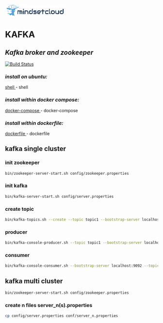 [![N|Solid](https://raw.githubusercontent.com/mindsetcloud/infra-data-engineer/main/static/img/mindsetcloud.png)](https://mindsetcloud.net)

# KAFKA
## _Kafka broker and zookeeper_

[![Build Status](https://travis-ci.org/joemccann/dillinger.svg?branch=master)](https://nodesource.com/products/nsolid)

### _install on ubuntu:_
[ shell ](https://github.com/mindsetcloud/infra-data-engineer/blob/main/docker/kafka/install.sh) - shell

### _install within docker compose:_
[ docker-compose ](https://github.com/mindsetcloud/infra-data-engineer/blob/main/docker/kafka/kafka.yml) - docker-compose

### _install within dockerfile:_
[ dockerfile ](https://github.com/mindsetcloud/infra-data-engineer/blob/main/docker/kafka/Dockerfile) - dockerfile

## kafka single cluster

### init zookeeper
```sh
bin/zookeeper-server-start.sh config/zookeeper.properties
```
### init kafka
```sh
bin/kafka-server-start.sh config/server.properties
```
### create topic
```sh
bin/kafka-topics.sh --create --topic topic1 --bootstrap-server localhost:9092 --replication-factor 1 --partitions 1
```
### producer
```sh
bin/kafka-console-producer.sh --topic topic1 --bootstrap-server localhost:9092
```
### consumer
```sh
bin/kafka-console-consumer.sh --bootstrap-server localhost:9092 --topic topic1 --from-beginning
```

## kafka multi cluster

``` sh
bin/zookeeper-server-start.sh config/zookeeper.properties
```
### create n files server_n(s).properties
```sh
cp config/server.properties conf/server_n.properties
```



